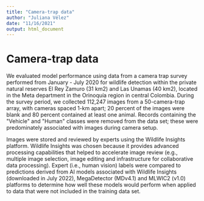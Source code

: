 ```yaml
---
title: "Camera-trap data"
author: "Juliana Vélez"
date: "11/16/2021"
output: html_document
---
```




# Camera-trap data

We evaluated model performance using data from a camera trap survey performed from January - July 2020 for wildlife detection within the private natural reserves El Rey Zamuro (31 km2) and Las Unamas (40 km2), located in the Meta department in the Orinoquía region in central Colombia. During the survey period, we collected 112,247 images from a 50-camera-trap array, with cameras spaced 1-km apart; 20 percent of the images were blank and 80 percent contained at least one animal. Records containing the "Vehicle" and "Human" classes were removed from the data set; these were predominately associated with images during camera setup.

Images were stored and reviewed by experts using the Wildlife Insights platform. Wildlife Insights was chosen because it provides advanced processing capabilities that helped to accelerate image review (e.g., multiple image selection, image editing and infrastructure for collaborative data processing).  Expert (i.e., human vision) labels were compared to predictions derived from AI models associated with Wildlife Insights (downloaded in July 2022), MegaDetector (MDv4.1) and MLWIC2 (v1.0) platforms to determine how well these models would perform when applied to data that were not included in the training data set. 

